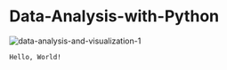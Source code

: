 Data-Analysis-with-Python
===
![data-analysis-and-visualization-1](https://user-images.githubusercontent.com/103108988/164957938-3f493012-93ec-4640-b3a5-93906e6e0d81.jpeg)  

`Hello, World!`
